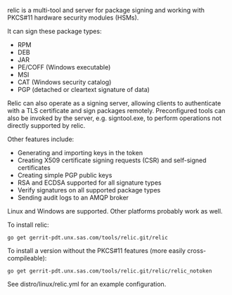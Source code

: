 relic is a multi-tool and server for package signing and working with PKCS#11 hardware security modules (HSMs).

It can sign these package types:

* RPM
* DEB
* JAR
* PE/COFF (Windows executable)
* MSI
* CAT (Windows security catalog)
* PGP (detached or cleartext signature of data)

Relic can also operate as a signing server, allowing clients to authenticate
with a TLS certificate and sign packages remotely. Preconfigured tools can also
be invoked by the server, e.g. signtool.exe, to perform operations not directly
supported by relic.

Other features include:

* Generating and importing keys in the token
* Creating X509 certificate signing requests (CSR) and self-signed certificates
* Creating simple PGP public keys
* RSA and ECDSA supported for all signature types
* Verify signatures on all supported package types
* Sending audit logs to an AMQP broker

Linux and Windows are supported. Other platforms probably work as well.

To install relic:

    go get gerrit-pdt.unx.sas.com/tools/relic.git/relic

To install a version without the PKCS#11 features (more easily cross-compileable):

    go get gerrit-pdt.unx.sas.com/tools/relic.git/relic/relic_notoken

See distro/linux/relic.yml for an example configuration.
